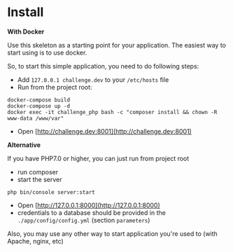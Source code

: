 
Install
=============

**With Docker**

Use this skeleton as a starting point for your application.
The easiest way to start using is to use docker.

So, to start this simple application, you need to do following steps:

- Add `127.0.0.1 challenge.dev` to your `/etc/hosts` file
- Run from the project root:

```
docker-compose build
docker-compose up -d
docker exec -it challenge_php bash -c "composer install && chown -R www-data /www/var"
```
- Open [http://challenge.dev:8001](http://challenge.dev:8001) 

**Alternative**

If you have PHP7.0 or higher, you can just run from project root

- run composer
- start the server
```
php bin/console server:start
```
- Open [http://127.0.0.1:8000](http://127.0.0.1:8000) 
- credentials to a database should be provided in the `./app/config/config.yml` (section `parameters`)

Also, you may use any other way to start application you're used to (with Apache, nginx, etc) 
